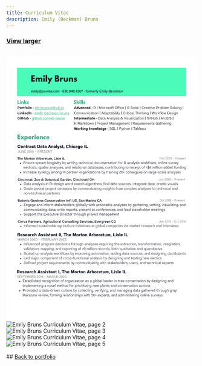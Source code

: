 ```yaml
---
title: Curriculum Vitae
description: Emily (Beckman) Bruns
---
```


### <a href="https://www.canva.com/design/DAFyGGzhjGs/W5ut61rtj2f-fwH438Ypnw/view?utm_content=DAFyGGzhjGs&utm_campaign=share_your_design&utm_medium=link&utm_source=shareyourdesignpanel#5">View larger</a>
<br>
<img src="https://github.com/eb-bruns/eb-bruns.github.io/blob/a0e5a5dafef4d94b158e05d787dcccbe6ddb193c/EmilyBruns_CV-1.pdf" alt="Emily Bruns Curriculum Vitae, page 1"/>
<img src="https://github.com/eb-bruns/eb-bruns.github.io/EmilyBruns_CV-2.pdf" alt="Emily Bruns Curriculum Vitae, page 2"/>
<img src="https://github.com/eb-bruns/eb-bruns.github.io/EmilyBruns_CV-3.pdf" alt="Emily Bruns Curriculum Vitae, page 3"/>
<img src="https://github.com/eb-bruns/eb-bruns.github.io/EmilyBruns_CV-4.pdf" alt="Emily Bruns Curriculum Vitae, page 4"/>
<img src="https://github.com/eb-bruns/eb-bruns.github.io/EmilyBruns_CV-5.pdf" alt="Emily Bruns Curriculum Vitae, page 5"/>
<br><br>
## <a href="https://eb-bruns.github.io">Back to portfolio</a>
